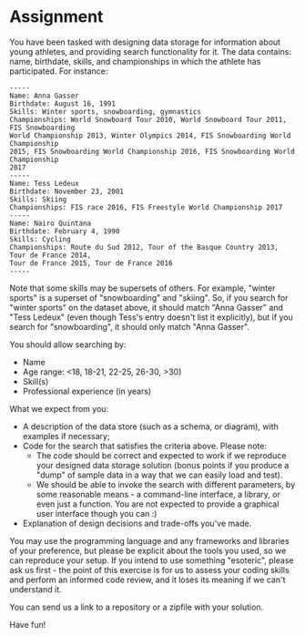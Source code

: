 # Assignment
You have been tasked with designing data storage for information about young athletes, and
providing search functionality for it. The data contains: name, birthdate, skills, and
championships in which the athlete has participated. For instance:
```
-----
Name: Anna Gasser
Birthdate: August 16, 1991
Skills: Winter sports, snowboarding, gymnastics
Championships: World Snowboard Tour 2010, World Snowboard Tour 2011, FIS Snowboarding
World Championship 2013, Winter Olympics 2014, FIS Snowboarding World Championship
2015, FIS Snowboarding World Championship 2016, FIS Snowboarding World Championship
2017
-----
Name: Tess Ledeux
Birthdate: November 23, 2001
Skills: Skiing
Championships: FIS race 2016, FIS Freestyle World Championship 2017
-----
Name: Nairo Quintana
Birthdate: February 4, 1990
Skills: Cycling
Championships: Route du Sud 2012, Tour of the Basque Country 2013, Tour de France 2014,
Tour de France 2015, Tour de France 2016
-----
```

Note that some skills may be supersets of others. For example, "winter sports" is a superset of
"snowboarding" and "skiing". So, if you search for "winter sports" on the dataset above, it should
match "Anna Gasser" and "Tess Ledeux" (even though Tess's entry doesn't list it explicitly), but
if you search for "snowboarding", it should only match "Anna Gasser".

You should allow searching by:
- Name
- Age range: <18, 18-21, 22-25, 26-30, >30)
- Skill(s)
- Professional experience (in years)

What we expect from you:
- A description of the data store (such as a schema, or diagram), with examples if
necessary;
- Code for the search that satisfies the criteria above. Please note:
    - The code should be correct and expected to work if we reproduce your designed
data storage solution (bonus points if you produce a "dump" of sample data in a
way that we can easily load and test).
    - We should be able to invoke the search with different parameters, by some
reasonable means - a command-line interface, a library, or even just a function.
You are not expected to provide a graphical user interface though you can :)
- Explanation of design decisions and trade-offs you've made.

You may use the programming language and any frameworks and libraries of your preference,
but please be explicit about the tools you used, so we can reproduce your setup. If you intend to
use something "esoteric", please ask us first - the point of this exercise is for us to assess your
coding skills and perform an informed code review, and it loses its meaning if we can't
understand it.

You can send us a link to a repository or a zipfile with your solution.

Have fun!
